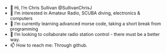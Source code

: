- 👋 Hi, I’m Chris Sullivan @SullivanChrisJ
- 👀 I’m interested in Amateur Radio, SCUBA diving, electronics & computers
- 🌱 I’m currently learning advanced morse code, taking a short break from programming
- 💞️ I’m looking to collaborate radio station control - there must be a better way.
- 📫 How to reach me: Through github.

<!---
SullivanChrisJ/SullivanChrisJ is a ✨ special ✨ repository because its `README.md` (this file) appears on your GitHub profile.
You can click the Preview link to take a look at your changes.
--->
